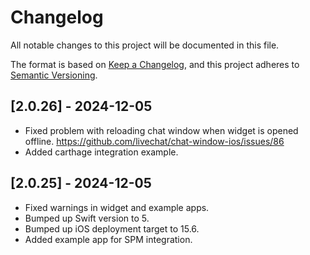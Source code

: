 # Changelog

All notable changes to this project will be documented in this file.

The format is based on [Keep a Changelog](https://keepachangelog.com/en/1.0.0/),
and this project adheres to [Semantic Versioning](https://semver.org/spec/v2.0.0.html).

## [2.0.26] - 2024-12-05

- Fixed problem with reloading chat window when widget is opened offline. https://github.com/livechat/chat-window-ios/issues/86
- Added carthage integration example.

## [2.0.25] - 2024-12-05

- Fixed warnings in widget and example apps.
- Bumped up Swift version to 5.
- Bumped up iOS deployment target to 15.6.
- Added example app for SPM integration.
